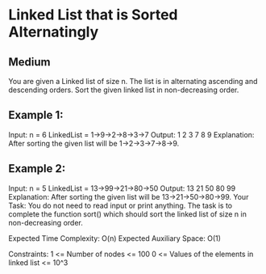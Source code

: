# Linked List that is Sorted Alternatingly
## Medium
You are given a Linked list of size n. The list is in alternating ascending and descending orders. Sort the given linked list in non-decreasing order.

## Example 1:

Input:
n = 6
LinkedList = 1->9->2->8->3->7
Output: 1 2 3 7 8 9
Explanation: 
After sorting the given list will be 1->2->3->7->8->9.

## Example 2:

Input:
n = 5
LinkedList = 13->99->21->80->50
Output: 13 21 50 80 99
Explanation:
After sorting the given list will be 13->21->50->80->99.
Your Task:
You do not need to read input or print anything. The task is to complete the function sort() which should sort the linked list of size n in non-decreasing order. 

Expected Time Complexity: O(n)
Expected Auxiliary Space: O(1)

Constraints:
1 <= Number of nodes <= 100
0 <= Values of the elements in linked list <= 10^3
